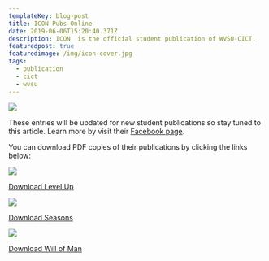 ```yaml
---
templateKey: blog-post
title: ICON Pubs Online
date: 2019-06-06T15:20:40.371Z
description: ICON  is the official student publication of WVSU-CICT.
featuredpost: true
featuredimage: /img/icon-cover.jpg
tags:
  - publication
  - cict
  - wvsu
---
```

![](/img/1-yfmgcwsitwpk1g4-d16wia.jpeg)

These entries will be updated for new student publications so stay tuned to this article. Learn more by visit their [Facebook page](https://www.facebook.com/weareicon.wvsu/).

You can download PDF copies of their publications by clicking the links below:

![](/img/level-up.png)

[Download Level Up](https://sg2plcpnl0174.prod.sin2.secureserver.net:2083/cpsess7582924862/download?skipencode=1&file=%2fhome%2frcabacas%2fpublic_html%2fbackup%2fdownloads%2flevelup.pdf)

![](/img/seasons.png)

[Download Seasons](https://sg2plcpnl0174.prod.sin2.secureserver.net:2083/cpsess7582924862/download?skipencode=1&file=%2fhome%2frcabacas%2fpublic_html%2fbackup%2fdownloads%2fseasons.pdf)

![](/img/will.png)

[Download Will of Man](https://sg2plcpnl0174.prod.sin2.secureserver.net:2083/cpsess7582924862/download?skipencode=1&file=%2fhome%2frcabacas%2fpublic_html%2fbackup%2fdownloads%2fwill-of-man.pdf)
